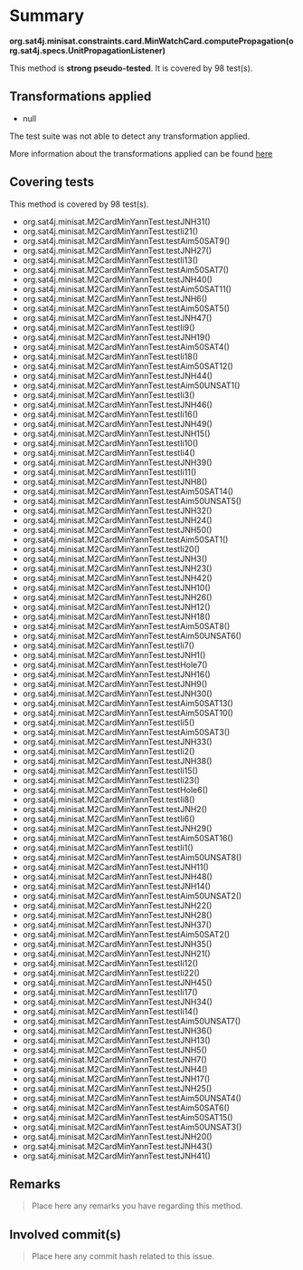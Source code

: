 # Summary
**org.sat4j.minisat.constraints.card.MinWatchCard.computePropagation(org.sat4j.specs.UnitPropagationListener)**

This method is **strong pseudo-tested**.
It is covered by 98 test(s). 


## Transformations applied

- null


The test suite was not able to detect any transformation applied.

More information about the transformations applied can be found [here](https://github.com/STAMP-project/pitest-descartes)

## Covering tests
This method is covered by 98 test(s).
* org.sat4j.minisat.M2CardMinYannTest.testJNH31()
* org.sat4j.minisat.M2CardMinYannTest.testIi21()
* org.sat4j.minisat.M2CardMinYannTest.testAim50SAT9()
* org.sat4j.minisat.M2CardMinYannTest.testJNH27()
* org.sat4j.minisat.M2CardMinYannTest.testIi13()
* org.sat4j.minisat.M2CardMinYannTest.testAim50SAT7()
* org.sat4j.minisat.M2CardMinYannTest.testJNH40()
* org.sat4j.minisat.M2CardMinYannTest.testAim50SAT11()
* org.sat4j.minisat.M2CardMinYannTest.testJNH6()
* org.sat4j.minisat.M2CardMinYannTest.testAim50SAT5()
* org.sat4j.minisat.M2CardMinYannTest.testJNH47()
* org.sat4j.minisat.M2CardMinYannTest.testIi9()
* org.sat4j.minisat.M2CardMinYannTest.testJNH19()
* org.sat4j.minisat.M2CardMinYannTest.testAim50SAT4()
* org.sat4j.minisat.M2CardMinYannTest.testIi18()
* org.sat4j.minisat.M2CardMinYannTest.testAim50SAT12()
* org.sat4j.minisat.M2CardMinYannTest.testJNH44()
* org.sat4j.minisat.M2CardMinYannTest.testAim50UNSAT1()
* org.sat4j.minisat.M2CardMinYannTest.testIi3()
* org.sat4j.minisat.M2CardMinYannTest.testJNH46()
* org.sat4j.minisat.M2CardMinYannTest.testIi16()
* org.sat4j.minisat.M2CardMinYannTest.testJNH49()
* org.sat4j.minisat.M2CardMinYannTest.testJNH15()
* org.sat4j.minisat.M2CardMinYannTest.testIi10()
* org.sat4j.minisat.M2CardMinYannTest.testIi4()
* org.sat4j.minisat.M2CardMinYannTest.testJNH39()
* org.sat4j.minisat.M2CardMinYannTest.testIi11()
* org.sat4j.minisat.M2CardMinYannTest.testJNH8()
* org.sat4j.minisat.M2CardMinYannTest.testAim50SAT14()
* org.sat4j.minisat.M2CardMinYannTest.testAim50UNSAT5()
* org.sat4j.minisat.M2CardMinYannTest.testJNH32()
* org.sat4j.minisat.M2CardMinYannTest.testJNH24()
* org.sat4j.minisat.M2CardMinYannTest.testJNH50()
* org.sat4j.minisat.M2CardMinYannTest.testAim50SAT1()
* org.sat4j.minisat.M2CardMinYannTest.testIi20()
* org.sat4j.minisat.M2CardMinYannTest.testJNH3()
* org.sat4j.minisat.M2CardMinYannTest.testJNH23()
* org.sat4j.minisat.M2CardMinYannTest.testJNH42()
* org.sat4j.minisat.M2CardMinYannTest.testJNH10()
* org.sat4j.minisat.M2CardMinYannTest.testJNH26()
* org.sat4j.minisat.M2CardMinYannTest.testJNH12()
* org.sat4j.minisat.M2CardMinYannTest.testJNH18()
* org.sat4j.minisat.M2CardMinYannTest.testAim50SAT8()
* org.sat4j.minisat.M2CardMinYannTest.testAim50UNSAT6()
* org.sat4j.minisat.M2CardMinYannTest.testIi7()
* org.sat4j.minisat.M2CardMinYannTest.testJNH1()
* org.sat4j.minisat.M2CardMinYannTest.testHole7()
* org.sat4j.minisat.M2CardMinYannTest.testJNH16()
* org.sat4j.minisat.M2CardMinYannTest.testJNH9()
* org.sat4j.minisat.M2CardMinYannTest.testJNH30()
* org.sat4j.minisat.M2CardMinYannTest.testAim50SAT13()
* org.sat4j.minisat.M2CardMinYannTest.testAim50SAT10()
* org.sat4j.minisat.M2CardMinYannTest.testIi5()
* org.sat4j.minisat.M2CardMinYannTest.testAim50SAT3()
* org.sat4j.minisat.M2CardMinYannTest.testJNH33()
* org.sat4j.minisat.M2CardMinYannTest.testIi2()
* org.sat4j.minisat.M2CardMinYannTest.testJNH38()
* org.sat4j.minisat.M2CardMinYannTest.testIi15()
* org.sat4j.minisat.M2CardMinYannTest.testIi23()
* org.sat4j.minisat.M2CardMinYannTest.testHole6()
* org.sat4j.minisat.M2CardMinYannTest.testIi8()
* org.sat4j.minisat.M2CardMinYannTest.testJNH2()
* org.sat4j.minisat.M2CardMinYannTest.testIi6()
* org.sat4j.minisat.M2CardMinYannTest.testJNH29()
* org.sat4j.minisat.M2CardMinYannTest.testAim50SAT16()
* org.sat4j.minisat.M2CardMinYannTest.testIi1()
* org.sat4j.minisat.M2CardMinYannTest.testAim50UNSAT8()
* org.sat4j.minisat.M2CardMinYannTest.testJNH11()
* org.sat4j.minisat.M2CardMinYannTest.testJNH48()
* org.sat4j.minisat.M2CardMinYannTest.testJNH14()
* org.sat4j.minisat.M2CardMinYannTest.testAim50UNSAT2()
* org.sat4j.minisat.M2CardMinYannTest.testJNH22()
* org.sat4j.minisat.M2CardMinYannTest.testJNH28()
* org.sat4j.minisat.M2CardMinYannTest.testJNH37()
* org.sat4j.minisat.M2CardMinYannTest.testAim50SAT2()
* org.sat4j.minisat.M2CardMinYannTest.testJNH35()
* org.sat4j.minisat.M2CardMinYannTest.testJNH21()
* org.sat4j.minisat.M2CardMinYannTest.testIi12()
* org.sat4j.minisat.M2CardMinYannTest.testIi22()
* org.sat4j.minisat.M2CardMinYannTest.testJNH45()
* org.sat4j.minisat.M2CardMinYannTest.testIi17()
* org.sat4j.minisat.M2CardMinYannTest.testJNH34()
* org.sat4j.minisat.M2CardMinYannTest.testIi14()
* org.sat4j.minisat.M2CardMinYannTest.testAim50UNSAT7()
* org.sat4j.minisat.M2CardMinYannTest.testJNH36()
* org.sat4j.minisat.M2CardMinYannTest.testJNH13()
* org.sat4j.minisat.M2CardMinYannTest.testJNH5()
* org.sat4j.minisat.M2CardMinYannTest.testJNH7()
* org.sat4j.minisat.M2CardMinYannTest.testJNH4()
* org.sat4j.minisat.M2CardMinYannTest.testJNH17()
* org.sat4j.minisat.M2CardMinYannTest.testJNH25()
* org.sat4j.minisat.M2CardMinYannTest.testAim50UNSAT4()
* org.sat4j.minisat.M2CardMinYannTest.testAim50SAT6()
* org.sat4j.minisat.M2CardMinYannTest.testAim50SAT15()
* org.sat4j.minisat.M2CardMinYannTest.testAim50UNSAT3()
* org.sat4j.minisat.M2CardMinYannTest.testJNH20()
* org.sat4j.minisat.M2CardMinYannTest.testJNH43()
* org.sat4j.minisat.M2CardMinYannTest.testJNH41()


## Remarks
> Place here any remarks you have regarding this method.

## Involved commit(s)

> Place here any commit hash related to this issue.
